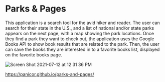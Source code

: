 # Parks & Pages 

This application is a search tool for the avid hiker and reader.  The user can search for their state in the U.S., and a list of national and/or state parks appears on the next page, with a map showing the park locations.  Once they find a park they want to check out, the application uses the Google Books API to show book results that are related to the park.  Then, the user can save the books they are interested in to a favorite books list, displayed on the favorite books page. 

![Screen Shot 2021-07-12 at 12 31 36 PM](https://user-images.githubusercontent.com/30808137/125324077-875c8680-e30d-11eb-9109-51b1d29976d7.png)

https://panicor.github.io/parks-and-pages/

